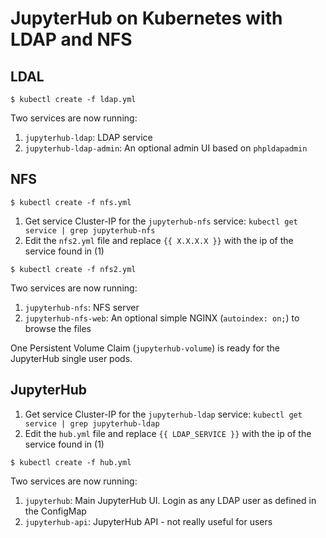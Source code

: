 # JupyterHub on Kubernetes with LDAP and NFS

## LDAL

```
$ kubectl create -f ldap.yml
```

Two services are now running:

1. `jupyterhub-ldap`: LDAP service
2. `jupyterhub-ldap-admin`: An optional admin UI based on `phpldapadmin`

## NFS

```
$ kubectl create -f nfs.yml
```

1. Get service Cluster-IP for the `jupyterhub-nfs` service: `kubectl get service | grep jupyterhub-nfs`
2. Edit the `nfs2.yml` file and replace `{{ X.X.X.X }}` with the ip of the service found in (1)

```
$ kubectl create -f nfs2.yml
```

Two services are now running:

1. `jupyterhub-nfs`: NFS server
2. `jupyterhub-nfs-web`: An optional simple NGINX (`autoindex: on;`) to browse the files

One Persistent Volume Claim (`jupyterhub-volume`) is ready for the JupyterHub single user pods.

## JupyterHub

1. Get service Cluster-IP for the `jupyterhub-ldap` service: `kubectl get service | grep jupyterhub-ldap`
2. Edit the `hub.yml` file and replace `{{ LDAP_SERVICE }}` with the ip of the service found in (1)

```
$ kubectl create -f hub.yml
```

Two services are now running:

1. `jupyterhub`: Main JupyterHub UI. Login as any LDAP user as defined in the ConfigMap
2. `jupyterhub-api`: JupyterHub API - not really useful for users
